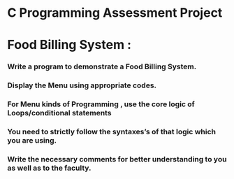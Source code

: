 # C Programming Assessment Project

  # Food Billing System :
  
   ### Write a program to demonstrate a Food Billing System.
   ### Display the Menu using appropriate codes.
   ### For Menu kinds of Programming , use the core logic of Loops/conditional statements
   ### You need to strictly follow the syntaxes’s of that logic which you are using.
   ### Write the necessary comments for better understanding to you as well as to the faculty.

